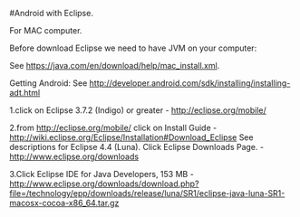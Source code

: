 #Android with Eclipse.

For  MAC computer.

Before download Eclipse we need to have JVM on your computer:

See https://java.com/en/download/help/mac_install.xml. 

Getting Android:
See http://developer.android.com/sdk/installing/installing-adt.html

1.click on Eclipse 3.7.2 (Indigo) or greater - http://eclipse.org/mobile/

2.from http://eclipse.org/mobile/ click on Install Guide -       http://wiki.eclipse.org/Eclipse/Installation#Download_Eclipse
See descriptions for Eclipse 4.4 (Luna).
Click  Eclipse Downloads Page. - http://www.eclipse.org/downloads

3.Click Eclipse IDE for Java Developers, 153 MB - http://www.eclipse.org/downloads/download.php?file=/technology/epp/downloads/release/luna/SR1/eclipse-java-luna-SR1-macosx-cocoa-x86_64.tar.gz

